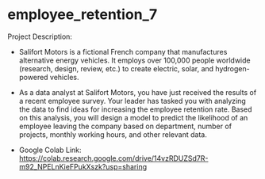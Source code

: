 # employee_retention_7

Project Description:

- Salifort Motors is a fictional French company that manufactures alternative energy vehicles. It employs over 100,000 people worldwide (research, design, review, etc.) to create electric, solar, and hydrogen-powered vehicles.
  
- As a data analyst at Salifort Motors, you have just received the results of a recent employee survey. Your leader has tasked you with analyzing the data to find ideas for increasing the employee retention rate. Based on this analysis, you will design a model to predict the likelihood of an employee leaving the company based on department, number of projects, monthly working hours, and other relevant data.

- Google Colab Link: https://colab.research.google.com/drive/14vzRDUZSd7R-m92_NPELnKieFPukXszk?usp=sharing
